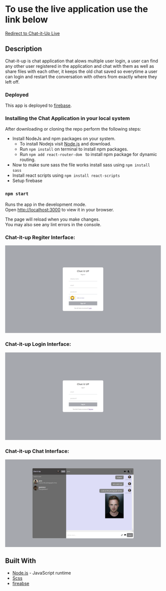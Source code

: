 # To use the live application use the link below

[Redirect to Chat-it-Up Live](https://chat-it-up-f6671.web.app/)

## Description

Chat-it-up is chat application that alows multiple user login, a user can find any other user registered in the application and chat with them as well as share files with each other, it keeps the old chat saved so everytime a user can login and restart the conversation with others from exactly where they left off.

### Deployed

This app is deployed to [firebase](https://chat-it-up-f6671.web.app/).

### Installing the Chat Application in your local system

After downloading or cloning the repo perform the following steps:
* Install NodeJs and npm packages on your system.
  * To install Nodejs visit [Node.js](https://nodejs.org) and download.
  * Run ```npm install``` on terminal to install npm packages.
  * Run ```npm add react-router-dom ``` to install npm package for dynamic routing.
* Now to make sure sass the file works install sass using ```npm install sass```
* Install react scripts using ```npm install react-scripts```
* Setup firebase

### `npm start`

Runs the app in the development mode.\
Open [http://localhost:3000](http://localhost:3000) to view it in your browser.

The page will reload when you make changes.\
You may also see any lint errors in the console.

### Chat-it-up Regiter Interface:
<img width="800" alt="Register" src="./src/image/Register.png">

### Chat-it-up Login Interface:
<img width="800" alt="Login" src="./src/image/Login.png">

### Chat-it-up Chat Interface:
<img width="800" alt="Chat" src="./src/image/Demochat.png">

## Built With

- [Node.js](https://nodejs.org/en/) - JavaScript runtime
- [Scss](https://sass-lang.com/)
- [fireabse](https://firebase.google.com/)
